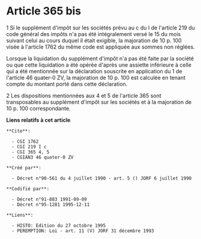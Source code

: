 # Article 365 bis

1 Si le supplément d'impôt sur les sociétés prévu au c du I de l'article 219 du code général des impôts n'a pas été
intégralement versé le 15 du mois suivant celui au cours duquel il était exigible, la majoration de 10 p. 100 visée à
l'article 1762 du même code est appliquée aux sommes non réglées.

Lorsque la liquidation du supplément d'impôt n'a pas été faite par la société ou que cette liquidation a été opérée d'après
une assiette inférieure à celle qui a été mentionnée sur la déclaration souscrite en application du 1 de l'article 46
quater-0 ZV, la majoration de 10 p. 100 est calculée en tenant compte du montant porté dans cette déclaration.

2  Les dispositions mentionnées aux 4 et 5 de l'article 365 sont transposables au supplément d'impôt sur les sociétés et à la
majoration de 10 p. 100 correspondante.

**Liens relatifs à cet article**

	**Cite**:

	  - CGI 1762
	  - CGI 219 I c
	  - CGI 365 4, 5
	  - CGIAN3 46 quater-0 ZV

	**Créé par**:

	  - Décret n°90-561 du 4 juillet 1990 - art. 5 () JORF 6 juillet 1990

	**Codifié par**:

	  - Décret n°91-883 1991-09-09
	  - Décret n°95-1281 1995-12-11

	**Liens**:

	  - HISTO: Edition du 27 octobre 1995
	  - PEREMPTION: Loi - art. 11 (V) JORF 31 décembre 1993
